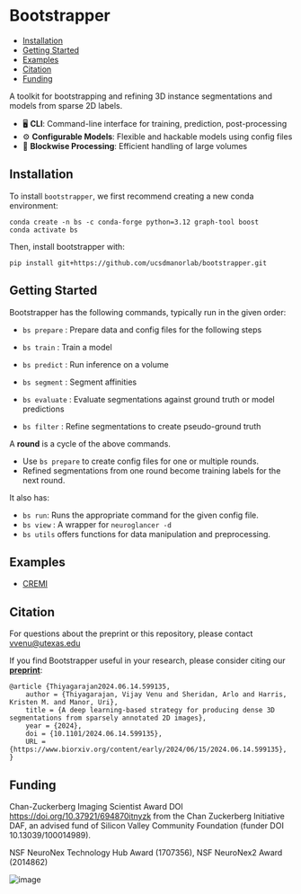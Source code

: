 # Bootstrapper

- [Installation](#installation)
- [Getting Started](#getting-started)
- [Examples](#examples)
- [Citation](#citation)
- [Funding](#funding)


A toolkit for bootstrapping and refining 3D instance segmentations and models from sparse 2D labels. 

- 🖥️ **CLI**: Command-line interface for training, prediction, post-processing
- ⚙️ **Configurable Models**: Flexible and hackable models using config files
- 🧱 **Blockwise Processing**: Efficient handling of large volumes

## Installation

To install `bootstrapper`, we first recommend creating a new conda environment:
```
conda create -n bs -c conda-forge python=3.12 graph-tool boost
conda activate bs
```
Then, install bootstrapper with:
```
pip install git+https://github.com/ucsdmanorlab/bootstrapper.git
```

## Getting Started

Bootstrapper has the following commands, typically run in the given order:
- `bs prepare` : Prepare data and config files for the following steps

- `bs train` : Train a model

- `bs predict` : Run inference on a volume

- `bs segment` : Segment affinities

- `bs evaluate` : Evaluate segmentations against ground truth or model predictions

- `bs filter` : Refine segmentations to create pseudo-ground truth

A **round** is a cycle of the above commands.
- Use `bs prepare` to create config files for one or multiple rounds.
- Refined segmentations from one round become training labels for the next round.

It also has:

- `bs run`: Runs the appropriate command for the given config file.
- `bs view` : A wrapper for `neuroglancer -d`
- `bs utils` offers functions for data manipulation and preprocessing.

## Examples
* [CREMI](examples/cremi)

## Citation
For questions about the preprint or this repository, please contact vvenu@utexas.edu

If you find Bootstrapper useful in your research, please consider citing our **[preprint](https://www.biorxiv.org/content/10.1101/2024.06.14.599135v1)**:
```
@article {Thiyagarajan2024.06.14.599135,
	author = {Thiyagarajan, Vijay Venu and Sheridan, Arlo and Harris, Kristen M. and Manor, Uri},
	title = {A deep learning-based strategy for producing dense 3D segmentations from sparsely annotated 2D images},
	year = {2024},
	doi = {10.1101/2024.06.14.599135},
	URL = {https://www.biorxiv.org/content/early/2024/06/15/2024.06.14.599135},
}
```

## Funding 
Chan-Zuckerberg Imaging Scientist Award DOI https://doi.org/10.37921/694870itnyzk from the Chan Zuckerberg Initiative DAF, an advised fund of Silicon Valley Community Foundation (funder DOI 10.13039/100014989). 

NSF NeuroNex Technology Hub Award (1707356), NSF NeuroNex2 Award (2014862)

![image](https://github.com/ucsdmanorlab/bootstrapper/assets/64760651/4b4a6029-e1ba-42bb-ab8b-d9357cc46239)
